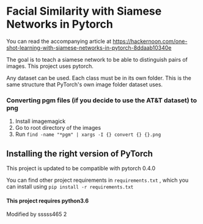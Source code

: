 # Facial Similarity with Siamese Networks in Pytorch
You can read the accompanying article at https://hackernoon.com/one-shot-learning-with-siamese-networks-in-pytorch-8ddaab10340e

The goal is to teach a siamese network to be able to distinguish pairs of images. 
This project uses pytorch. 

Any dataset can be used. Each class must be in its own folder. This is the same structure that PyTorch's own image folder dataset uses.

### Converting pgm files (if you decide to use the AT&T dataset) to png
1. Install imagemagick 
2. Go to root directory of the images
3. Run `find -name "*pgm" | xargs -I {} convert {} {}.png`



## Installing the right version of PyTorch 
This project is updated to be compatible with pytorch 0.4.0


You can find other project requirements in `requirements.txt` , which you can install using `pip install -r requirements.txt`

#### This project requires python3.6

Modified by sssss465 2
